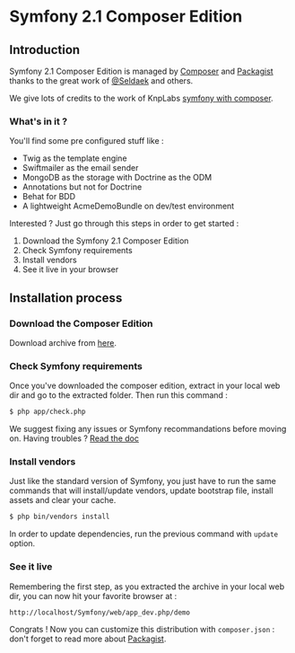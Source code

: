 Symfony 2.1 Composer Edition
============================

## Introduction

Symfony 2.1 Composer Edition is managed by [Composer](http://getcomposer.org/)
and [Packagist](http://packagist.org/) thanks to the great work of [@Seldaek](https://github.com/Seldaek) and others.

We give lots of credits to the work of KnpLabs [symfony with composer](https://github.com/KnpLabs/symfony-with-composer).

### What's in it ?

You'll find some pre configured stuff like :

* Twig as the template engine
* Swiftmailer as the email sender
* MongoDB as the storage with Doctrine as the ODM
* Annotations but not for Doctrine
* Behat for BDD
* A lightweight AcmeDemoBundle on dev/test environment

Interested ? Just go through this steps in order to get started :

1. Download the Symfony 2.1 Composer Edition
2. Check Symfony requirements
3. Install vendors
4. See it live in your browser

## Installation process

### Download the Composer Edition

Download archive from [here](https://github.com/Plemi/symfony-composer-edition/zipball/master).

### Check Symfony requirements

Once you've downloaded the composer edition, extract in your local web dir and go to the extracted folder. Then run this command :

``` bash
$ php app/check.php
```

We suggest fixing any issues or Symfony recommandations before moving on.
Having troubles ? [Read the doc](http://symfony.com/doc/current/book/installation.html#configuration-and-setup)

### Install vendors

Just like the standard version of Symfony, you just have to run the same commands that will install/update vendors, update bootstrap file, install assets and clear your cache.

``` bash
$ php bin/vendors install
```

In order to update dependencies, run the previous command with ```update``` option.

### See it live

Remembering the first step, as you extracted the archive in your local web dir, you can now hit your favorite browser at :

```
http://localhost/Symfony/web/app_dev.php/demo
```

Congrats !
Now you can customize this distribution with ```composer.json``` : don't forget to read more about [Packagist](http://packagist.org/).